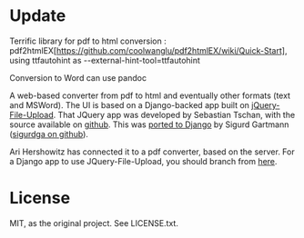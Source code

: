 Update
=====
Terrific library for pdf to html conversion : pdf2htmlEX[https://github.com/coolwanglu/pdf2htmlEX/wiki/Quick-Start], using ttfautohint as --external-hint-tool=ttfautohint

Conversion to Word can use pandoc

A web-based converter from pdf to html and eventually other formats (text and MSWord).  The UI is based on a Django-backed app built on [jQuery-File-Upload](http://aquantum-demo.appspot.com/file-upload). That JQuery app was developed by Sebastian Tschan, with the source available on [github](https://github.com/blueimp/jQuery-File-Upload). This was [ported to Django](https://github.com/sigurdga/django-jquery-file-upload) by Sigurd Gartmann ([sigurdga on github](https://github.com/sigurdga/)).

Ari Hershowitz has connected it to a pdf converter, based on the server. For a Django app to use JQuery-File-Upload, you should branch from [here](https://github.com/sigurda/django-jquery-file-upload).

License
=======
MIT, as the original project. See LICENSE.txt.
